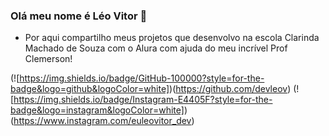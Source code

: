### Olá meu nome é Léo Vitor 👋

- Por aqui compartilho meus projetos que desenvolvo na escola Clarinda Machado de Souza com o Alura com ajuda do meu incrível Prof Clemerson!

(![https://img.shields.io/badge/GitHub-100000?style=for-the-badge&logo=github&logoColor=white])(https://github.com/devleov)
(![https://img.shields.io/badge/Instagram-E4405F?style=for-the-badge&logo=instagram&logoColor=white])(https://www.instagram.com/euleovitor_dev)
